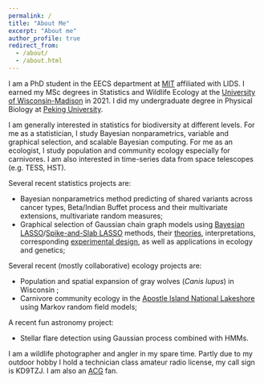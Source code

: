 ```yaml
---
permalink: /
title: "About Me"
excerpt: "About me"
author_profile: true
redirect_from:
  - /about/
  - /about.html
---
```


I am a PhD student in the EECS department at [MIT](https://web.mit.edu/) affiliated with LIDS. I earned my MSc degrees in Statistics and Wildlife Ecology at the [University of Wisconsin-Madison](https://www.wisc.edu/) in 2021. I did my undergraduate degree in Physical Biology at [Peking University](http://english.pku.edu.cn). 

I am generally interested in statistics for biodiversity at different levels. For me as a statistician, I study Bayesian nonparametrics, variable and graphical selection, and scalable Bayesian computing. For me as an ecologist, I study population and community ecology especially for carnivores. I am also interested in time-series data from space telescopes (e.g. TESS, HST).  

Several recent statistics projects are:

- Bayesian nonparametrics method predicting of shared variants across cancer types, Beta/Indian Buffet process and their multivariate extensions, multivariate random measures;
- Graphical selection of Gaussian chain graph models using [Bayesian LASSO](https://arxiv.org/abs/2012.08397)/[Spike-and-Slab LASSO](https://arxiv.org/abs/2207.07020) methods, their [theories](https://arxiv.org/abs/2209.04389), interpretations, corresponding [experimental design](https://arxiv.org/abs/2107.01306), as well as applications in ecology and genetics;

Several recent (mostly collaborative) ecology projects are:

- Population and spatial expansion of gray wolves (*Canis lupus*) in Wisconsin ; 
- Carnivore community ecology in the [Apostle Island National Lakeshore](https://www.google.com/maps/place/Apostle+Islands/@47.0153533,-90.8540994,11z/data=!3m1!4b1!4m5!3m4!1s0x52a8f887c4797d43:0x8009ed773211222d!8m2!3d47.0027301!4d-90.6908353) using Markov random field models;

A recent fun astronomy project:

- Stellar flare detection using Gaussian process combined with HMMs. 


I am a wildlife photographer and angler in my spare time. Partly due to my outdoor hobby I hold a technician class amateur radio license, my call sign is KD9TZJ. I am also an [ACG](https://en.wikipedia.org/wiki/ACG_(subculture)) fan. 
